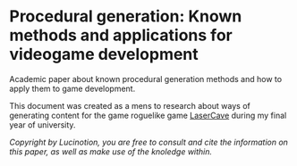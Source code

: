 # Procedural generation: Known methods and applications for videogame development

Academic paper about known procedural generation methods and how to apply them to game development.

This document was created as a mens to research about ways of generating content for the game roguelike game [LaserCave](https://lucinotion.itch.io/lasercave) during my final year of university.

*Copyright by Lucinotion, you are free to consult and cite the information on this paper, as well as make use of the knoledge within.*
